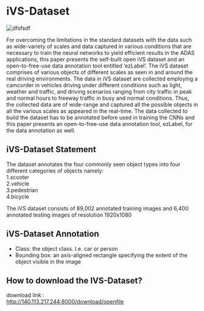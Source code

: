 # iVS-Dataset
![dfsfsdf](https://user-images.githubusercontent.com/95270738/154619973-e3c7b2a2-3813-4916-868b-561667f1d9ca.jpg)

For overcoming the limitations in the standard datasets with the data such as wide-variety of scales and data captured in various conditions that are necessary to train the neural networks to yield efficient results in the ADAS applications, this paper presents the self-built open iVS dataset and an open-to-free-use data annotation tool entitled ‘ezLabel’. The iVS dataset comprises of various objects of different scales as seen in and around the real driving environments. The data in iVS dataset are collected employing a camcorder in vehicles driving under different conditions such as light, weather and traffic, and driving scenarios ranging from city traffic in peak and normal hours to freeway traffic in busy and normal conditions. Thus, the collected data are of wide-range and captured all the possible objects in all the various scales as appeared in the real-time. The data collected to build the dataset has to be annotated before used in training the CNNs and this paper presents an open-to-free-use data annotation tool, ezLabel, for the data annotation as well.
## iVS-Dataset Statement
The dataset annotates the four commonly seen object types into four different categories of objects namely:  
1.scooter  
2.vehicle  
3.pedestrian  
4.bicycle   

The iVS dataset consists of 89,002 annotated training images and 6,400 annotated testing images of resolution 1920x1080

## iVS-Dataset Annotation

- Class: the object class. I.e. car or person  
- Bounding box: an axis-aligned rectangle specifying the extent of the object visible in the image  

## How to download the IVS-Dataset?

download link :   
http://140.113.217.244:8000/download/openfile  

